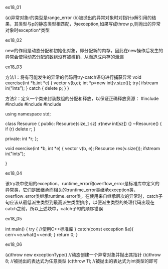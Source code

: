 ex18_01

(a)异常对象r的类型是range_error
(b)被抛出的异常对象时对指针p解引用的结果，其类型与p的静态类型相匹配，为exception,如果写成throw p,则抛出的异常对象时exception*类型

ex18_02

new的作用是动态分配和初始化对象，即分配新的内存，因此在new操作后发生的异常会使得动态分配的数组没有被撤销，从而造成内存的泄漏

ex18_03

方法1：将有可能发生的异常的代码用try-catch语句进行捕获异常
void exercise(int *b,int *e)
{
  vector<int> v(b,e);
  int *p=new int[v.size()];
  try{
        ifstream in(“ints”);
  }
  catch
       {
          delete p;
  }
}

方法2：定义一个类来封装数组的分配和释放，以保证正确释放资源：
#include<iostream>
#include<fstream>
#include<vector>
#include<memory>

using namespace std;

class Resource
{
public:
	Resource(size_t sz) :r(new int[sz]) {}
	~Resource() { if (r) delete r; }

private:
	int *r;
};

void exercise(int *b, int *e)
{
	vector<int> v(b, e);
	Resource res(v.size());
	ifstream in("ints");


}

ex18_04

该try块中使用的exception、runtime_error和overflow_error是标准库中定义的异常类，它们是因继承而相关的:runtime_error类继承exception类，overflow_error类继承runtime_error类，在使用来自继承层次的异常时，catch子句应该从最低派生类型到最高派生类型排序，以便派生类型的处理代码出现在catch之前，所以上述块中，catch子句的顺序错误

ex18_05

int main()
{
	try
	{
		//使用C++标准库
	}
	catch(const exception &e){
		cerr<<e.what()<<endl;
	}
	return 0;
}

ex18_06

(a)throw new exceptionType()  //动态创建一个异常对象并抛出其指针
(b)throw 8;  //被抛出的表达式为任意类型
(c)throw 11;   //被抛出的表达式为int类型的即可
